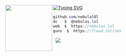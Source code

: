 [![Typing SVG](https://readme-typing-svg.demolab.com?font=Fira+Code&duration=6000&pause=1000&random=false&width=435&lines=Nebula+%7C+Developer)](https://nebulas.lol)
<img align="left" src="https://i.pinimg.com/originals/35/6f/b6/356fb6e766df967aec8696606cdaae53.png" width="147"/> 

```csharp
github.com/nebulal0l
dc   $  @nebulas.lol
web  $  https://nebulas.lol
guns  $  https://fraud.lol/sen
```
&zwnj; 
&zwnj; 
![](https://komarev.com/ghpvc/?username=nebulal0l)


